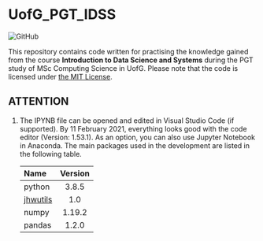 # UofG_PGT_IDSS

![GitHub](https://img.shields.io/github/license/ArvinZJC/UofG_PGT_IDSS)

This repository contains code written for practising the knowledge gained from the course **Introduction to Data Science and Systems** during the PGT study of MSc Computing Science in UofG. Please note that the code is licensed under [the MIT License](https://github.com/ArvinZJC/UofG_PGT_IDSS/blob/main/LICENSE).

## ATTENTION

1. The IPYNB file can be opened and edited in Visual Studio Code (if supported). By 11 February 2021, everything looks good with the code editor (Version: 1.53.1). As an option, you can also use Jupyter Notebook in Anaconda. The main packages used in the development are listed in the following table.

    | Name | Version |
    | :-- | :--: |
    | python | 3.8.5 |
    | [jhwutils](https://github.com/johnhw/jhwutils) | 1.0 |
    | numpy | 1.19.2 |
    | pandas | 1.2.0 |

